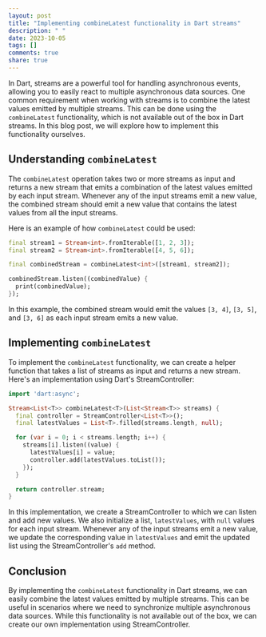 ```yaml
---
layout: post
title: "Implementing combineLatest functionality in Dart streams"
description: " "
date: 2023-10-05
tags: []
comments: true
share: true
---
```


In Dart, streams are a powerful tool for handling asynchronous events, allowing you to easily react to multiple asynchronous data sources. One common requirement when working with streams is to combine the latest values emitted by multiple streams. This can be done using the `combineLatest` functionality, which is not available out of the box in Dart streams. In this blog post, we will explore how to implement this functionality ourselves.

## Understanding `combineLatest`

The `combineLatest` operation takes two or more streams as input and returns a new stream that emits a combination of the latest values emitted by each input stream. Whenever any of the input streams emit a new value, the combined stream should emit a new value that contains the latest values from all the input streams.

Here is an example of how `combineLatest` could be used:

```dart
final stream1 = Stream<int>.fromIterable([1, 2, 3]);
final stream2 = Stream<int>.fromIterable([4, 5, 6]);

final combinedStream = combineLatest<int>([stream1, stream2]);

combinedStream.listen((combinedValue) {
  print(combinedValue);
});
```

In this example, the combined stream would emit the values `[3, 4]`, `[3, 5]`, and `[3, 6]` as each input stream emits a new value.

## Implementing `combineLatest`

To implement the `combineLatest` functionality, we can create a helper function that takes a list of streams as input and returns a new stream. Here's an implementation using Dart's StreamController:

```dart
import 'dart:async';

Stream<List<T>> combineLatest<T>(List<Stream<T>> streams) {
  final controller = StreamController<List<T>>();
  final latestValues = List<T>.filled(streams.length, null);

  for (var i = 0; i < streams.length; i++) {
    streams[i].listen((value) {
      latestValues[i] = value;
      controller.add(latestValues.toList());
    });
  }

  return controller.stream;
}
```

In this implementation, we create a StreamController to which we can listen and add new values. We also initialize a list, `latestValues`, with `null` values for each input stream. Whenever any of the input streams emit a new value, we update the corresponding value in `latestValues` and emit the updated list using the StreamController's `add` method.

## Conclusion

By implementing the `combineLatest` functionality in Dart streams, we can easily combine the latest values emitted by multiple streams. This can be useful in scenarios where we need to synchronize multiple asynchronous data sources. While this functionality is not available out of the box, we can create our own implementation using StreamController.